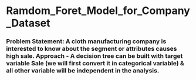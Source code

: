 # Ramdom_Foret_Model_for_Company_Dataset
### **Problem Statement:**  A cloth manufacturing company is interested to know about the segment or attributes causes high sale.  **Approach -** A decision tree can be built with target variable Sale (we will first convert it in categorical variable) &amp; all other variable will be independent in the analysis.
